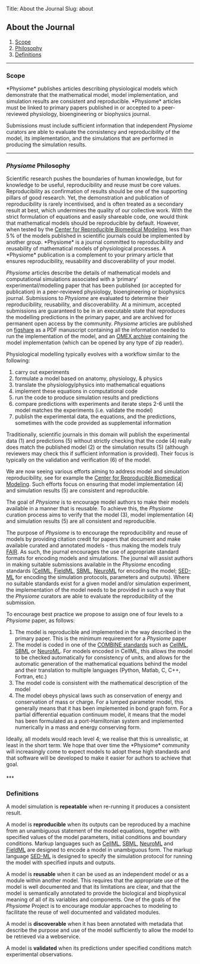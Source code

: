 Title: About the Journal
Slug: about
       
<h3 id="about"> </h3>
       
About the Journal
-----------------------
<!-- ### Directory-->
1. [Scope](#scope)
2. [Philosophy](#philosophy)
3. [Definitions](#definitions)
***       
<h3 id="scope">Scope</h3>
*Physiome* publishes articles describing physiological models which demonstrate that the mathematical model, model implementation, and simulation results are consistent and reproducible. *Physiome* articles must be linked to primary papers published in or accepted to a peer-reviewed physiology, bioengineering or biophysics journal.

Submissions must include sufficient information that independent *Physiome* curators are able to evaluate the consistency and reproducibility of the model, its implementation, and the simulations that are performed in producing the simulation results.
***
<h3 id="philosophy"><i>Physiome</i> Philosophy</h3>
Scientific research pushes the boundaries of human knowledge, but for knowledge to be useful, reproducibility and reuse must be core values. Reproducibility as confirmation of results should be one of the supporting pillars of good research. Yet, the demonstration and publication of reproducibility is rarely incentivised, and is often treated as a secondary result at best, which undermines the quality of our collective work. With the strict formulation of equations and easily shareable code, one would think that mathematical models should be reproducible by default. However, when tested by the <a href="http://reproduciblebiomodels.org"  target="_blank" rel="noopener noreferrer">Center for Reproducible Biomedical Modeling</a>, less than 5<span>&hairsp;</span></td></tr>% of the models published in scientific journals could be implemented by another group. *Physiome* is a journal committed to reproducibility and reusability of mathematical models of physiological processes. A *Physiome* publication is a complement to your primary article that ensures reproducibility, reusability and discoverability of your model.

*Physiome* articles describe the details of mathematical models and computational simulations associated with a ‘primary’ experimental/modelling paper that has been published (or accepted for publication) in a peer-reviewed physiology, bioengineering or biophysics journal. Submissions to *Physiome* are evaluated to determine their reproducibility, reusability, and discoverability. At a minimum, accepted submissions are guaranteed to be in an executable state that reproduces the modelling predictions in the primary paper, and are archived for permanent open access by the community. *Physiome* articles are published on <a href="http://physiome.figshare.com/"  target="_blank" rel="noopener noreferrer">figshare</a> as a PDF manuscript containing all the information needed to run the implementation of the model, and an <a href="http://co.mbine.org/standards/omex"  target="_blank" rel="noopener noreferrer">OMEX archive</a> containing the model implementation (which can be opened by any type of zip reader). 

Physiological modelling typically evolves with a workflow similar to the following:

<ol>
<li> carry out experiments
<li> formulate a model based on anatomy, physiology, & physics
<li> translate the physiology/physics into mathematical equations
<li> implement these equations in computational code
<li> run the code to produce simulation results and predictions
<li> compare predictions with experiments and iterate steps 2-6 until the model matches the experiments (i.e. validate the model)
<li> publish the experimental data, the equations, and the predictions, sometimes with the code provided as supplemental information
</ol>

Traditionally, scientific journals in this domain will publish the experimental data (1) and predictions (5) without strictly checking that the code (4) really does match the published model (2) or the simulation results (5) (although reviewers may check this if sufficient information is provided). Their focus is typically on the validation and verification (6) of the model.

We are now seeing various efforts aiming to address model and simulation reproducibility, see for example the <a href="http://reproduciblebiomodels.org"  target="_blank" rel="noopener noreferrer">Center for Reproducible Biomedical Modeling</a>. Such efforts focus on ensuring that model implementation (4) and simulation results (5) are consistent and reproducible.

The goal of *Physiome* is to encourage model authors to make their models available in a manner that is reusable. To achieve this, the *Physiome* curation process aims to verify that the model (3), model implementation (4) and simulation results (5) are all consistent and reproducible.

The purpose of *Physiome* is to encourage the reproducibility and reuse of models by providing citation credit for papers that document and make available curated and annotated models - thus making the models truly <a href="https://www.go-fair.org/fair-principles/"  target="_blank" rel="noopener noreferrer">FAIR</a>. As such, the journal encourages the use of appropriate standard formats for encoding models and simulations. The journal will assist authors in making suitable submissions available in the *Physiome* encoding standards (<a href="https://www.cellml.org/"  target="_blank" rel="noopener noreferrer">CellML</a>, <a href="http://www.fieldml.org/"  target="_blank" rel="noopener noreferrer">FieldML</a>, <a href="http://sbml.org/"  target="_blank" rel="noopener noreferrer">SBML</a>, <a href="https://www.neuroml.org/"  target="_blank" rel="noopener noreferrer">NeuroML</a> for encoding the model; <a href="http://sed-ml.org/"  target="_blank" rel="noopener noreferrer">SED-ML</a> for encoding the simulation protocols, parameters and outputs). Where no suitable standards exist for a given model and/or simulation experiment, the implementation of the model needs to be provided in such a way that the *Physiome* curators are able to evaluate the reproducibility of the submission.

To encourage best practice we propose to assign one of four levels to a *Physiome* paper, as follows: 
<ol>
<li>The model is reproducible and implemented in the way described in the primary paper. This is the minimum requirement for a <i>Physiome</i> paper</li>
<li>The model is coded in one of the <a href="http://co.mbine.org/"  target="_blank" rel="noopener noreferrer">COMBINE standards</a> such as <a href="https://www.cellml.org/"  target="_blank" rel="noopener noreferrer">CellML</a>, <a href="http://sbml.org/"  target="_blank" rel="noopener noreferrer">SBML</a> or <a href="https://www.neuroml.org/"  target="_blank" rel="noopener noreferrer">NeuroML</a>. For models encoded in CellML, this allows the model to be checked automatically for consistency of units, and allows for the automatic generation of the mathematical equations behind the model and their translation to multiple languages (Python, Matlab, C, C++, Fortran, etc.)</li> 
<li>The model code is consistent with the mathematical description of the model</li>
<li>The model obeys physical laws such as conservation of energy and conservation of mass or charge. For a lumped parameter model, this generally means that it has been implemented in bond graph form. For a partial differential equation continuum model, it means that the model has been formulated as a port-Hamiltonian system and implemented numerically in a mass and energy conserving form.</li>     
</ol>
Ideally, all models would reach level 4; we realise that this is unrealistic, at least in the short term. We hope that over time the *Physiome* community will increasingly come to expect models to adopt these high standards and that software will be developed to make it easier for authors to achieve that goal. 
<div align="right"><h4><a href="#about"><i class="fa fa-angle-double-up"></i></a></h4></div>
***
<h3 id="definitions">Definitions</h3>


A model simulation is **repeatable** when re-running it produces a consistent result. 

A model is **reproducible** when its outputs can be reproduced by a machine from an unambiguous statement of the model equations, together with specified values of the model parameters, initial conditions and boundary conditions. Markup languages such as <a href="https://www.cellml.org/"  target="_blank" rel="noopener noreferrer">CellML</a>, <a href="http://sbml.org/"  target="_blank" rel="noopener noreferrer">SBML</a>, <a href="https://www.neuroml.org/"  target="_blank" rel="noopener noreferrer">NeuroML</a> and <a href="http://www.fieldml.org/"  target="_blank" rel="noopener noreferrer">FieldML</a> are designed to encode a model in unambiguous form. The markup language <a href="http://sed-ml.org/"  target="_blank" rel="noopener noreferrer">SED-ML</a> is designed to specify the simulation protocol for running the model with specified inputs and outputs.

A model is **reusable** when it can be used as an independent model or as a module within another model. This requires that the appropriate use of the model is well documented and that its limitations are clear, and that the model is semantically annotated to provide the biological and biophysical meaning of all of its variables and components. One of the goals of the *Physiome* Project is to encourage modular approaches to modeling to facilitate the reuse of well documented and validated modules.

A model is **discoverable** when it has been annotated with metadata that describe the purpose and use of the model sufficiently to allow the model to be retrieved via a webservice.

A model is **validated** when its predictions under specified conditions match experimental observations.

<div align="right"><h4><a href="#about"><i class="fa fa-angle-double-up"></i></a></h4></div>









